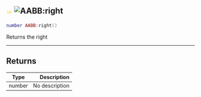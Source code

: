 ## ![shared](../../.gitbook/assets/shared.png) ![AABB](./readme/aabb "mention"):right

```lua
number AABB:right()
```

Returns the right

------
## Returns

| Type   | Description |
| ------ | ----------: |
| number | No description |

